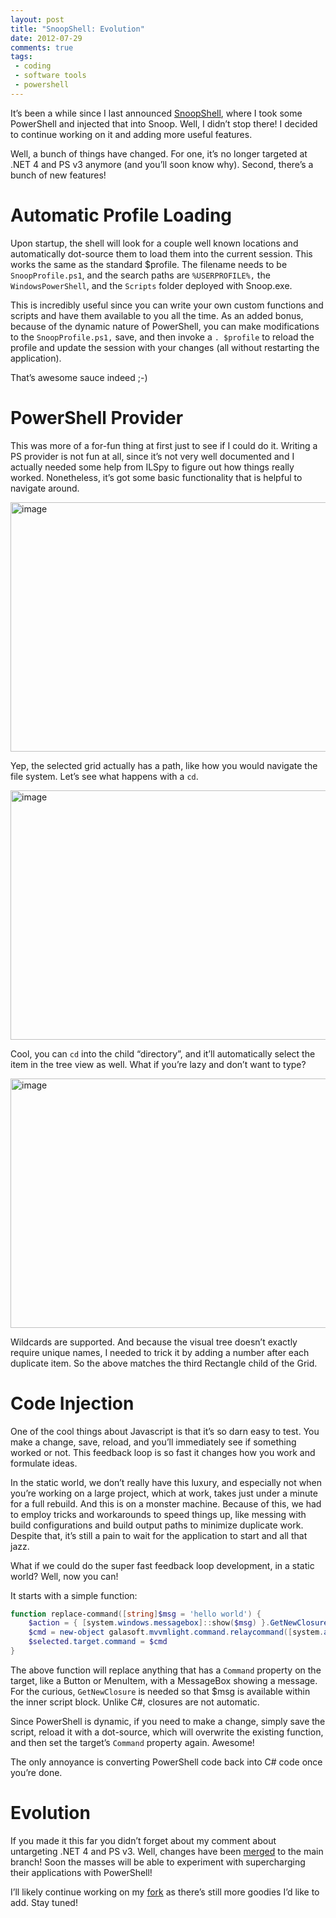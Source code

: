 ```yaml
---
layout: post
title: "SnoopShell: Evolution"
date: 2012-07-29
comments: true
tags:
 - coding
 - software tools
 - powershell
---
```

It’s been a while since I last announced [SnoopShell](http://blingcode.blogspot.com/2012/07/snoopshell-marriage-of-snoop-wpf-and.html), where I took some PowerShell and injected that into Snoop.  Well, I didn’t stop there!  I decided to continue working on it and adding more useful features.

Well, a bunch of things have changed.  For one, it’s no longer targeted at .NET 4 and PS v3 anymore (and you’ll soon know why).  Second, there’s a bunch of new features!

# Automatic Profile Loading

Upon startup, the shell will look for a couple well known locations and automatically dot-source them to load them into the current session.  This works the same as the standard $profile.  The filename needs to be `SnoopProfile.ps1`, and the search paths are `%USERPROFILE%,` the `WindowsPowerShell`, and the `Scripts` folder deployed with Snoop.exe.

This is incredibly useful since you can write your own custom functions and scripts and have them available to you all the time.  As an added bonus, because of the dynamic nature of PowerShell, you can make modifications to the `SnoopProfile.ps1,` save, and then invoke a `. $profile` to reload the profile and update the session with your changes (all without restarting the application).

That’s awesome sauce indeed ;-)

# PowerShell Provider

This was more of a for-fun thing at first just to see if I could do it.  Writing a PS provider is not fun at all, since it’s not very well documented and I actually needed some help from ILSpy to figure out how things really worked.  Nonetheless, it’s got some basic functionality that is helpful to navigate around.

<a href="http://lh6.ggpht.com/-hpRCncySB3g/UBXOagD2xII/AAAAAAAAALs/qBCKmxV-B0M/s1600-h/image%25255B10%25255D.png"><img style="background-image: none; border-bottom: 0px; border-left: 0px; padding-left: 0px; padding-right: 0px; display: inline; border-top: 0px; border-right: 0px; padding-top: 0px" title="image" border="0" alt="image" src="http://lh6.ggpht.com/-QMqNxt2DmZ8/UBXOa1SVqwI/AAAAAAAAAL0/ULMweSOFso0/image_thumb%25255B8%25255D.png?imgmax=800" width="654" height="399"></a>

Yep, the selected grid actually has a path, like how you would navigate the file system.  Let’s see what happens with a `cd`.

<a href="http://lh4.ggpht.com/-R3wQmpiA7dw/UBXObb7FNsI/AAAAAAAAAL8/z3mgZwnFLok/s1600-h/image%25255B15%25255D.png"><img style="background-image: none; border-bottom: 0px; border-left: 0px; padding-left: 0px; padding-right: 0px; display: inline; border-top: 0px; border-right: 0px; padding-top: 0px" title="image" border="0" alt="image" src="http://lh3.ggpht.com/-mdRas9rg4gs/UBXOb4W6z7I/AAAAAAAAAME/pNH-1jzMbGA/image_thumb%25255B11%25255D.png?imgmax=800" width="654" height="399"></a>

Cool, you can `cd` into the child “directory”, and it’ll automatically select the item in the tree view as well.  What if you’re lazy and don’t want to type?

<a href="http://lh3.ggpht.com/-QgZ0iBA1AKw/UBXOcPU9uDI/AAAAAAAAAMM/iy9qHsS0zHA/s1600-h/image%25255B20%25255D.png"><img style="background-image: none; border-bottom: 0px; border-left: 0px; padding-left: 0px; padding-right: 0px; display: inline; border-top: 0px; border-right: 0px; padding-top: 0px" title="image" border="0" alt="image" src="http://lh5.ggpht.com/-YV-f5-aPnP0/UBXOcRFGPkI/AAAAAAAAAMU/oo85Qg9fohU/image_thumb%25255B14%25255D.png?imgmax=800" width="654" height="399"></a>

Wildcards are supported.  And because the visual tree doesn’t exactly require unique names, I needed to trick it by adding a number after each duplicate item.  So the above matches the third Rectangle child of the Grid.

# Code Injection

One of the cool things about Javascript is that it’s so darn easy to test.  You make a change, save, reload, and you’ll immediately see if something worked or not.  This feedback loop is so fast it changes how you work and formulate ideas.

In the static world, we don’t really have this luxury, and especially not when you’re working on a large project, which at work, takes just under a minute for a full rebuild.  And this is on a monster machine.  Because of this, we had to employ tricks and workarounds to speed things up, like messing with build configurations and build output paths to minimize duplicate work.  Despite that, it’s still a pain to wait for the application to start and all that jazz.

What if we could do the super fast feedback loop development, in a static world?  Well, now you can!

It starts with a simple function:

``` powershell
function replace-command([string]$msg = 'hello world') {
    $action = { [system.windows.messagebox]::show($msg) }.GetNewClosure()
    $cmd = new-object galasoft.mvvmlight.command.relaycommand([system.action]$action)
    $selected.target.command = $cmd
}
```

The above function will replace anything that has a `Command` property on the target, like a Button or MenuItem, with a MessageBox showing a message.  For the curious, `GetNewClosure` is needed so that $msg is available within the inner script block.  Unlike C#, closures are not automatic.

Since PowerShell is dynamic, if you need to make a change, simply save the script, reload it with a dot-source, which will overwrite the existing function, and then set the target’s `Command` property again.  Awesome!

The only annoyance is converting PowerShell code back into C# code once you’re done.

# Evolution

If you made it this far you didn’t forget about my comment about untargeting .NET 4 and PS v3.  Well, changes have been [merged](https://github.com/cplotts/snoopwpf/commit/16030418b14778029d10e198b288b4efa9bad65c) to the main branch!  Soon the masses will be able to experiment with supercharging their applications with PowerShell!

I’ll likely continue working on my [fork](https://github.com/bling/snoopwpf) as there’s still more goodies I’d like to add.  Stay tuned!
